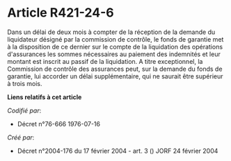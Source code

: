 # Article R421-24-6

Dans un délai de deux mois à compter de la réception de la demande du liquidateur désigné par la commission de contrôle, le
fonds de garantie met à la disposition de ce dernier sur le compte de la liquidation des opérations d'assurances les sommes
nécessaires au paiement des indemnités et leur montant est inscrit au passif de la liquidation. A titre exceptionnel, la
Commission de contrôle des assurances peut, sur la demande du fonds de garantie, lui accorder un délai supplémentaire, qui ne
saurait être supérieur à trois mois.

**Liens relatifs à cet article**

_Codifié par_:

  - Décret n°76-666 1976-07-16

_Créé par_:

  - Décret n°2004-176 du 17 février 2004 - art. 3 () JORF 24 février 2004
